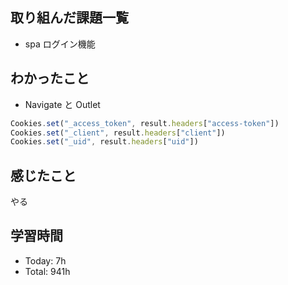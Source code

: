 ## 取り組んだ課題一覧
- spa ログイン機能
## わかったこと
- Navigate  と  Outlet
```js
Cookies.set("_access_token", result.headers["access-token"])
Cookies.set("_client", result.headers["client"])
Cookies.set("_uid", result.headers["uid"])
```

## 感じたこと
やる
## 学習時間
- Today: 7h
- Total: 941h
